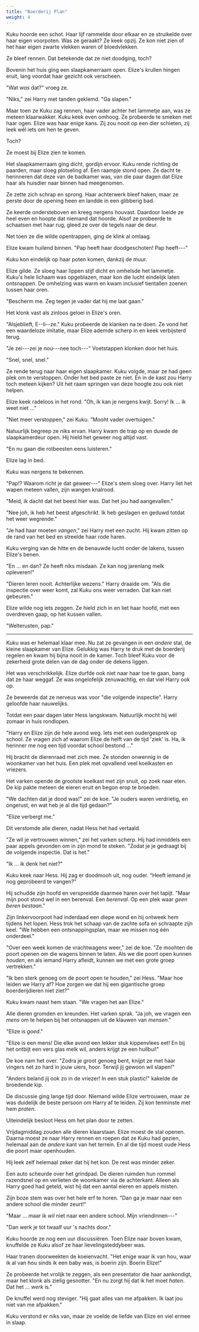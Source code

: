 ```yaml
---
title: "Boerderij Plan"
weight: 4
---
```


Kuku hoorde een schot. Haar lijf rammelde door elkaar en ze struikelde over haar eigen voorpoten. Was ze geraakt? Ze keek opzij. Ze kon niet zien of het haar eigen zwarte vlekken waren of bloedvlekken.

Ze bleef rennen. Dat betekende dat ze niet doodging, toch?

Bovenin het huis ging een slaapkamerraam open. Elize's krullen hingen eruit, lang voordat haar gezicht ook verscheen. 

"Wat _was_ dat?" vroeg ze.

"Niks," zei Harry met tanden geklemd. "Ga slapen."

Maar toen ze Kuku zag rennen, haar vader achter het lammetje aan, was ze meteen klaarwakker. Kuku keek even omhoog. Ze probeerde te smeken met haar ogen. Elize was haar enige kans. Zij zou nooit op een dier schieten, zij leek wél iets om hen te geven. 

Toch?

Ze moest bij Elize zien te komen.

Het slaapkamerraam ging dicht, gordijn ervoor. Kuku rende richting de paarden, maar sloeg plotseling af. Een raampje stond open. Ze dacht te herinneren dat deze van de badkamer was, van die paar dagen dat Elize haar als huisdier naar binnen had meegenomen.

Ze zette zich schrap en sprong. Haar achterwerk bleef haken, maar ze perste door de opening heen en landde in een glibberig bad. 

Ze keerde ondersteboven en kreeg nergens houvast. Daardoor loeide ze heel even en hoopte dat niemand dat hoorde. Alsof ze probeerde te schaatsen met haar rug, gleed ze over de tegels naar de deur.

Net toen ze die wilde opentrappen, ging de klink al omlaag.

Elize kwam huilend binnen. "Pap heeft haar doodgeschoten! Pap heeft---"

Kuku kon eindelijk op haar poten komen, dankzij de muur. 

Elize gilde. Ze sloeg haar lippen stijf dicht en omhelsde het lammetje. Kuku's hele lichaam was opgeblazen, maar kon die lucht eindelijk laten ontsnappen. De omhelzing was warm en kwam inclusief tientallen zoenen tussen haar oren.

"Bescherm me. Zeg tegen je vader dat hij me laat gaan." 

Het klonk vast als zinloos geloei in Elize's oren. 

"Alsjeblieft, E--li--ze." Kuku probeerde de klanken na te doen. Ze vond het een waardeloze imitatie, maar Elize ademde scherp in en keek verbijsterd terug.

"Je zei---zei je nou---nee toch---" Voetstappen klonken door het huis. 

"Snel, snel, snel."

Ze rende terug naar haar eigen slaapkamer. Kuku volgde, maar ze had geen plek om te verstoppen. Onder het bed paste ze niet. En in de kast zou Harry toch meteen kijken? Uit het raam springen van deze hoogte zou ook niet helpen.

Elize keek radeloos in het rond. "Oh, ik kan je nergens kwijt. Sorry! Ik ... ik weet niet ..."

"Niet meer verstoppen," zei Kuku. "Mooht vader overtuigen."

Natuurlijk begreep ze niks ervan. Harry kwam de trap op en duwde de slaapkamerdeur open. Hij hield het geweer nog altijd vast. 

"En nu gaan die rotbeesten eens luisteren."

Elize lag in bed. 

Kuku was nergens te bekennen.

"Pap!? Waarom richt je dat geweer---" Elize's stem sloeg over. Harry liet het wapen meteen vallen, zijn wangen knalrood. 

"Meid, ik dacht dat het beest hier was. Dat het jou had aangevallen."

"Nee joh, ik heb het beest afgeschrikt. Ik heb geslagen en geduwd totdat het weer wegrende."

"Je had haar moeten _vangen_," zei Harry met een zucht. Hij kwam zitten op de rand van het bed en streelde haar rode haren.

Kuku verging van de hitte en de benauwde lucht onder de lakens, tussen Elize's benen.

"En ... en dan? Ze heeft niks misdaan. Ze kan nog jarenlang melk opleveren!"

"Dieren leren nooit. Achterlijke wezens." Harry draaide om. "Als die inspectie over weer komt, zal Kuku ons weer verraden. Dat kan niet gebeuren."

Elize wilde nog iets zeggen. Ze hield zich in en liet haar hoofd, met een overdreven gaap, op het kussen vallen. 

"Welterusten, pap."

___

Kuku was er helemaal klaar mee. Nu zat ze gevangen in een _andere_ stal, de kleine slaapkamer van Elize. Gelukkig was Harry te druk met de boerderij regelen en kwam hij bijna nooit in de kamer. Toch bleef Kuku voor de zekerheid grote delen van de dag onder de dekens liggen.

Het was verschrikkelijk. Elize durfde ook niet naar haar toe te gaan, bang dat ze haar weggaf. Ze was ongelofelijk zenuwachtig, en dat viel Harry ook op. 

Ze beweerde dat ze nerveus was voor "die volgende inspectie". Harry geloofde haar nauwelijks.

Totdat een paar dagen later Hess langskwam. Natuurlijk mocht hij wél zomaar in huis rondlopen.

"Harry en Elize zijn de hele avond weg. Iets met een oudergesprek op school. Ze vragen zich af waarom Elize de helft van de tijd 'ziek' is. Ha, ik herinner me nog een tijd voordat school bestond ..."

Hij bracht de dierenraad met zich mee. Ze stonden onwennig in de woonkamer van het huis. Een plek met opvallend veel koelkasten en vriezers. 

Het varken opende de grootste koelkast met zijn snuit, op zoek naar eten. De kip pakte meteen de eieren eruit en begon erop te broeden.

"We dachten dat je dood was!" zei de koe. "Je ouders waren verdrietig, en ongerust, en wat heb je al die tijd gedaan?"

"Elize verbergt me."

Dit verstomde alle dieren, nadat Hess het had vertaald.

"Ze wil je vertrouwen winnen," zei het varken scherp. Hij had inmiddels een paar appels gevonden om in zijn mond te steken. "Zodat je je gedraagt bij de volgende inspectie. Dat is het." 

"Ik ... ik denk het niet?" 

Kuku keek naar Hess. Hij zag er doodmooh uit, nog ouder. "Heeft iemand je nog geprobeerd te vangen?"

Hij schudde zijn hoofd en verspreidde daarmee haren over het tapijt. "Maar mijn poot stond wel in een berenval. Een _berenval_. Op een plek waar _geen beren bestaan_."

Zijn linkervoorpoot had inderdaad een diepe wond en hij ontweek hem tijdens het lopen. Hess trok het schaap van de zachte sofa en schraapte zijn keel. "We hebben een ontsnappingsplan, maar we missen nog één onderdeel."

"Over een week komen de vrachtwagens weer," zei de koe. "Ze moohten de poort openen om die wagens binnen te laten. Als we die poort open kunnen _houden_, en als iemand Harry afleidt, kunnen we met een grote groep vertrekken."

"Ik ben sterk genoeg om de poort open te houden," zei Hess. "Maar hoe leiden we Harry af? Hoe zorgen we dat hij een gigantische groep boerderijdieren niet ziet?"

Kuku kwam naast hem staan. "We vragen het aan Elize."

Alle dieren gromden en kreunden. Het varken sprak. "Ja joh, we vragen een _mens_ om te helpen bij het ontsnappen uit de klauwen van _mensen_."

"Elize is _goed_."

"Elize is een mens! Die elke avond een lekker stuk kippenvlees eet! En bij het ontbijt een vers glas melk wil, anders krijgt ze een huilbui!"

De koe nam het over. "Zodra je groot genoeg bent, knijpt ze met haar vingers net zo hard in jouw uiers, hoor. Terwijl jij gewoon wil slapen!"

"Anders beland jij ook zo in de vriezer! In een stuk plastic!" kakelde de broedende kip.

De discussie ging lange tijd door. Niemand wilde Elize vertrouwen, maar ze was duidelijk de beste persoon om Harry af te leiden. Zij kon tenminste met hem _praten_.

Uiteindelijk besloot Hess om het plan door te zetten. 

Vrijdagmiddag zouden alle dieren klaarstaan. Elize moest de stal openen. Daarna moest ze naar Harry rennen en roepen dat ze Kuku had gezien, helemaal aan de _andere_ kant van het terrein. En al die tijd moest oude Hess die poort maar openhouden.

Hij leek zelf helemaal zeker dat hij het kon. De rest was minder zeker.

Een auto scheurde over het grindpad. De dieren ruimden hun rommel razendsnel op en verlieten de woonkamer via de achterkant. Alleen als Harry goed had geteld, wist hij dat een aantal eieren en appels misten. 

Zijn boze stem was over het hele erf te horen. "Dan ga je maar naar een andere school die minder zeurt!"

"Maar ... maar ik _wil_ niet naar een andere school. Mijn vriendinnen---"

"Dan werk je tot twaalf uur 's nachts door."

Kuku hoorde ze nog een uur discussiëren. Toen Elize naar boven kwam, knuffelde ze Kuku alsof ze haar lievelingsteddybeer was. 

Haar tranen doorweekten de koeienvacht. "Het enige waar ik van hou, waar ik al van hou sinds ik een baby was, is boerin zijn. Boerin Elize!"

Ze probeerde het vrolijk te zeggen, als een presentator die haar aankondigt, maar het klonk als zielig gesnotter. "En nu zorgt hij dat ik het moet _haten_. Dat het ... _werk_ is."

De knuffel werd nog steviger. "Hij gaat alles van me afpakken. Ik laat jou niet van me afpakken."

Kuku verstond er niks van, maar ze voelde de liefde van Elize en viel ermee in slaap.